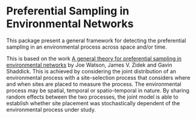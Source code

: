 # Preferential Sampling in Environmental Networks

This package present a general framework for detecting the preferential sampling in an environmental
process across space and/or time.

This is based on the work [A general theory for preferential sampling in environmental networks](https://projecteuclid.org/journals/annals-of-applied-statistics/volume-13/issue-4/A-general-theory-for-preferential-sampling-in-environmental-networks/10.1214/19-AOAS1288.full)
by Joe Watson, James V. Zidek and Gavin Shaddick.
This is achieved by considering the joint distribution of an environmental process with a site-selection
process that considers where and when sites are placed to measure the process.
The environmental process may be spatial, temporal or spatio-temporal in nature.
By sharing random effects between the two processes, the joint model is able to establish whether
site placement was stochastically dependent of the environmental process under study.
